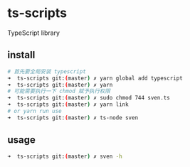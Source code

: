 # ts-scripts
TypeScript library

## install

```bash
# 首先要全局安装 typescript
➜  ts-scripts git:(master) ✗ yarn global add typescript
➜  ts-scripts git:(master) ✗ yarn
# 可能需要执行一下 chmod 赋予执行权限
➜  ts-scripts git:(master) ✗ sudo chmod 744 sven.ts
➜  ts-scripts git:(master) ✗ yarn link
# or yarn run use
➜  ts-scripts git:(master) ✗ ts-node sven
```

## usage
```bash
➜  ts-scripts git:(master) ✗ sven -h
```
